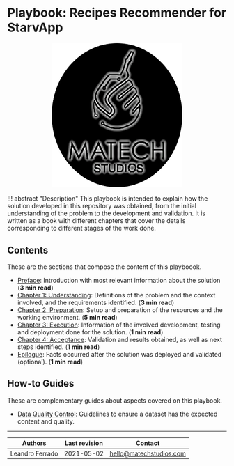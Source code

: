 # Playbook: Recipes Recommender for StarvApp

<p align="center">
  <img src="img/matech_full.png" width="300" \>
</p>

!!! abstract "Description"
    This playbook is intended to explain how the solution developed in this repository was obtained, from the initial understanding of the problem to the development and validation. It is written as a book with different chapters that cover the details corresponding to different stages of the work done.
    

## Contents

These are the sections that compose the content of this playboook.

- [Preface](0_preface.md): Introduction with most relevant information about the solution (**3 min read**)
- [Chapter 1: Understanding](1_understanding.md): Definitions of the problem and the context involved, and the requirements identified. (**3 min read**)
- [Chapter 2: Preparation](2_preparation.md): Setup and preparation of the resources and the working environment. (**5 min read**)
- [Chapter 3: Execution](3_execution.md): Information of the involved development, testing and deployment done for the solution. (**1 min read**)
- [Chapter 4: Acceptance](4_acceptance.md): Validation and results obtained, as well as next steps identified. (**1 min read**)
- [Epilogue](5_epilogue.md): Facts occurred after the solution was deployed and validated (optional). (**1 min read**)

## How-to Guides

These are complementary guides about aspects covered on this playbook.

- [Data Quality Control](how-to/data_quality_control.md): Guidelines to ensure a dataset has the expected content and quality.

--------------------------------------------------------------------

| **Authors** | **Last revision** | **Contact** |
| ----------- | ----------------- | ----------- |
| Leandro Ferrado | 2021-05-02 | <hello@matechstudios.com> |

